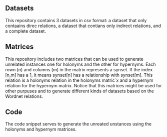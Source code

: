 ## Datasets
This repository contains 3 datasets in csv format: a dataset that only contaains direc relations, a dataset that contians only indirect relations, and a complete dataset. 
## Matrices
This repository includes two matrices that can be used to generate unrelated instances one for holonyms and the other for hypernyms. Each rown (n) and columns (m) in the matrix represents a synset.
If the index [n,m] has a 1, it means synset[n] has a relationship with synset[m]. 
This relation is a holonyms relation in the holonyms matric´x and a hypernym relation for the hypernym matrix. 
Notice that this matrices might be used for other purpuses and to generate different kinds of datasets based on the Wordnet relations.

## Code
The code snippet serves to generate the unreated unstances using the holonyms and hypernym matrices.

